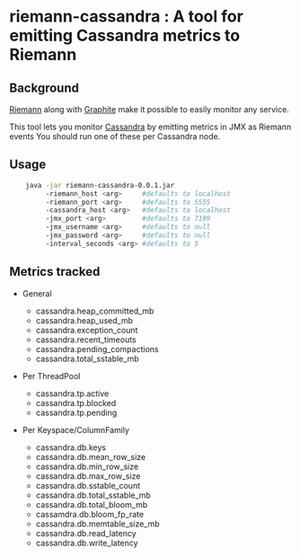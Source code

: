 # riemann-cassandra : A tool for emitting Cassandra metrics to Riemann

## Background

[Riemann] along with [Graphite] make it possible to easily monitor any service.

This tool lets you monitor [Cassandra] by emitting metrics in JMX as Riemann events
You should run one of these per Cassandra node. 

## Usage
``` bash
    java -jar riemann-cassandra-0.0.1.jar  
         -riemann_host <arg>     #defaults to localhost
         -riemann_port <arg>     #defaults to 5555
         -cassandra_host <arg>   #defaults to localhost
         -jmx_port <arg>         #defaults to 7199
         -jmx_username <arg>     #defaults to null
         -jmx_password <arg>     #defaults to null
         -interval_seconds <arg> #defaults to 5
```

## Metrics tracked
  
  * General
    * cassandra.heap_committed_mb
    * cassandra.heap_used_mb
    * cassandra.exception_count
    * cassandra.recent_timeouts
    * cassandra.pending_compactions
    * cassandra.total_sstable_mb

  * Per ThreadPool 
    * cassandra.tp.active
    * cassandra.tp.blocked
    * cassandra.tp.pending

  * Per Keyspace/ColumnFamily
    * cassandra.db.keys
    * cassandra.db.mean_row_size
    * cassandra.db.min_row_size
    * cassandra.db.max_row_size
    * cassandra.db.sstable_count
    * cassandra.db.total_sstable_mb
    * cassandra.db.total_bloom_mb
    * cassamdra.db.bloom_fp_rate
    * cassandra.db.memtable_size_mb
    * cassandra.db.read_latency
    * cassandra.db.write_latency

[Cassandra]:http://cassandra.apache.org
[Riemann]:http://riemann.apache.org
[Graphite]:http://graphite.wikidot.org